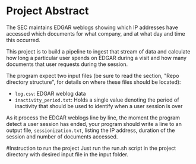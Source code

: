 


# Project Abstract


The SEC maintains EDGAR weblogs showing which IP addresses have accessed which documents for what company, and at what day and time this occurred.

This project is to build a pipeline to ingest that stream of data and calculate how long a particular user spends on EDGAR during a visit and how many documents that user requests during the session.


The program  expect two input files (be sure to read the section, "Repo directory structure", for details on where these files should be located):

* `log.csv`: EDGAR weblog data
* `inactivity_period.txt`: Holds a single value denoting the period of inactivity that should be used to identify when a user session is over

As it process the EDGAR weblogs line by line, the moment the program detect a user session has ended, your program should write a line to an output file, `sessionization.txt`, listing the IP address, duration of the session and number of documents accessed.

#Instruction to run the project
Just run the run.sh script in the project directory with desired input file in the input folder.
